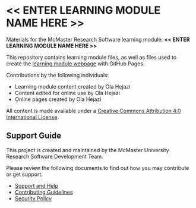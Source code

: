 # << ENTER LEARNING MODULE NAME HERE >>

Materials for the McMaster Research Software learning module: **<<  ENTER LEARNING MODULE NAME HERE  >>**  

This repository contains learning module files, as well as files used to create the [learning module webpage](https://mcmasterrs.github.io/lm_minimal_computing) with GitHub Pages.  

Contributions by the following individuals: 
- Learning module content created by Ola Hejazi
- Content edited for online use by Ola Hejazi  
- Online pages created by Ola Hejazi  

All content is made available under a [Creative Commons Attribution 4.0 International License](https://creativecommons.org/licenses/by/4.0/).  

## Support Guide

This project is created and maintained by the McMaster University Research Software Development Team.  

Please review the following documents to find out how you may contribute or get support.  
- [Support and Help](https://github.com/McMasterRS/.github/blob/main/SUPPORT.md)
- [Contributing Guidelines](https://github.com/McMasterRS/.github/blob/main/CONTRIBUTING.md)
- [Security Policy](https://github.com/McMasterRS/.github/blob/main/SECURITY.md)
